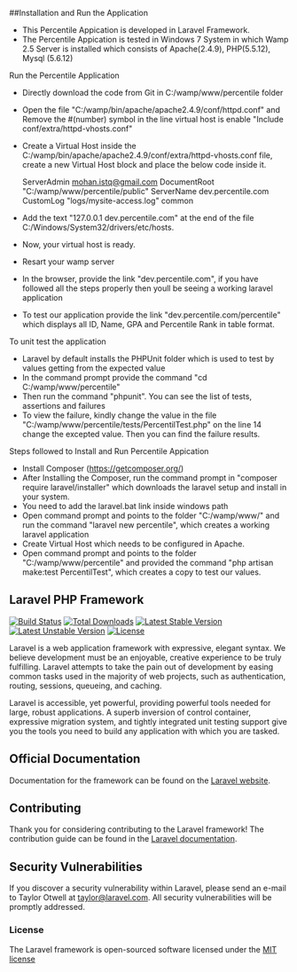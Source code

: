 ##Installation and Run the Application
- This Percentile Appication is developed in Laravel Framework.
- The Percentile Appication is tested in Windows 7 System in which Wamp 2.5 Server is installed which consists of Apache(2.4.9), PHP(5.5.12), Mysql (5.6.12)

Run the Percentile Application
- Directly download the code from Git in C:/wamp/www/percentile folder
- Open the file "C:/wamp/bin/apache/apache2.4.9/conf/httpd.conf" and Remove the #(number) symbol in the line virtual host is enable "Include conf/extra/httpd-vhosts.conf"
- Create a Virtual Host inside the C:/wamp/bin/apache/apache2.4.9/conf/extra/httpd-vhosts.conf file, create a new Virtual Host block and place the below code inside it.

    ServerAdmin mohan.istq@gmail.com
    DocumentRoot "C:/wamp/www/percentile/public"
    ServerName dev.percentile.com
    CustomLog "logs/mysite-access.log" common

- Add the text "127.0.0.1 dev.percentile.com" at the end of the file C:/Windows/System32/drivers/etc/hosts.
- Now, your virtual host is ready.

- Resart your wamp server
- In the browser, provide the link "dev.percentile.com", if you have followed all the steps properly then youll be seeing a working laravel application
- To test our application provide the link "dev.percentile.com/percentile" which displays all ID, Name, GPA and Percentile Rank in table format.

To unit test the application
- Laravel by default installs the PHPUnit folder which is used to test by values getting from the expected value
- In the command prompt provide the command "cd C:/wamp/www/percentile" 
- Then run the command "phpunit". You can see the list of tests, assertions and failures
- To view the failure, kindly change the value in the file "C:/wamp/www/percentile/tests/PercentilTest.php" on the line 14 change the excepted value. Then you can find the failure results.


Steps followed to Install and Run Percentile Appication
- Install Composer (https://getcomposer.org/)
- After Installing the Composer, run the command prompt in "composer require laravel/installer" which downloads the laravel setup and install in your system.
- You need to add the laravel.bat link inside windows path
- Open command prompt and points to the folder "C:/wamp/www/" and run the command "laravel new percentile", which creates a working laravel application
- Create Virtual Host which needs to be configured in Apache.
- Open command prompt and points to the folder "C:/wamp/www/percentile" and provided the command "php artisan make:test PercentilTest", which creates a copy to test our values.

## Laravel PHP Framework

[![Build Status](https://travis-ci.org/laravel/framework.svg)](https://travis-ci.org/laravel/framework)
[![Total Downloads](https://poser.pugx.org/laravel/framework/d/total.svg)](https://packagist.org/packages/laravel/framework)
[![Latest Stable Version](https://poser.pugx.org/laravel/framework/v/stable.svg)](https://packagist.org/packages/laravel/framework)
[![Latest Unstable Version](https://poser.pugx.org/laravel/framework/v/unstable.svg)](https://packagist.org/packages/laravel/framework)
[![License](https://poser.pugx.org/laravel/framework/license.svg)](https://packagist.org/packages/laravel/framework)

Laravel is a web application framework with expressive, elegant syntax. We believe development must be an enjoyable, creative experience to be truly fulfilling. Laravel attempts to take the pain out of development by easing common tasks used in the majority of web projects, such as authentication, routing, sessions, queueing, and caching.

Laravel is accessible, yet powerful, providing powerful tools needed for large, robust applications. A superb inversion of control container, expressive migration system, and tightly integrated unit testing support give you the tools you need to build any application with which you are tasked.

## Official Documentation

Documentation for the framework can be found on the [Laravel website](http://laravel.com/docs).

## Contributing

Thank you for considering contributing to the Laravel framework! The contribution guide can be found in the [Laravel documentation](http://laravel.com/docs/contributions).

## Security Vulnerabilities

If you discover a security vulnerability within Laravel, please send an e-mail to Taylor Otwell at taylor@laravel.com. All security vulnerabilities will be promptly addressed.

### License

The Laravel framework is open-sourced software licensed under the [MIT license](http://opensource.org/licenses/MIT)
